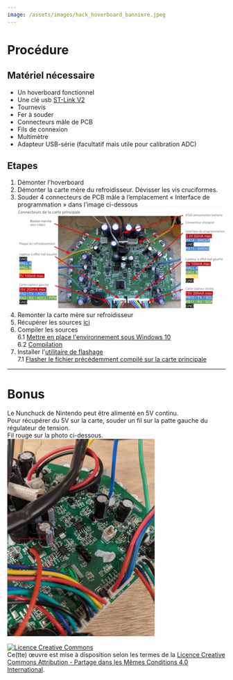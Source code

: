 ```yaml
---
image: /assets/images/hack_hoverboard_banniere.jpeg  
---
```


# Procédure  
## Matériel nécessaire
* Un hoverboard fonctionnel
* Une clé usb [ST-Link V2](https://www.amazon.fr/gp/product/B07H9XV2W2/ref=ppx_yo_dt_b_asin_title_o07_s00?ie=UTF8&psc=1)
* Tournevis
* Fer à souder
* Connecteurs mâle de PCB
* Fils de connexion
* Multimètre
* Adapteur USB-série (facultatif mais utile pour calibration ADC)

## Etapes
1. Démonter l'hoverboard
2. Démonter la carte mère du refroidisseur. Dévisser les vis cruciformes.  
3. Souder 4 connecteurs de PCB mâle à l’emplacement « Interface de programmation » dans l’image ci-dessous  <img src="hoverboard_motherboard_fr.jpg">  
4. Remonter la carte mère sur refroidisseur  
5. Récupérer les sources [ici](https://github.com/Lab-Origami/Hack_Hoverboard/tree/master/hoverboard-firmware-hack)
6. Compiler les sources   
6.1 [Mettre en place l'environnement sous Windows 10](environnement.md)  
6.2 [Compilation](compilation.md)
7. Installer l'[utilitaire de flashage](st_link_utility.md)  
7.1 [Flasher le fichier précédemment compilé sur la carte principale](flashage.md)  
  
_____  
# Bonus  
Le Nunchuck de Nintendo peut être alimenté en 5V continu.  
Pour récupérer du 5V sur la carte, souder un fil sur la patte gauche du régulateur de tension.    
Fil rouge sur la photo ci-dessous.  
<img src="5V-carte-principale.jpg" width="340">  

  
  
<a rel="license" href="http://creativecommons.org/licenses/by-sa/4.0/"><img alt="Licence Creative Commons" style="border-width:0" src="https://i.creativecommons.org/l/by-sa/4.0/88x31.png" /></a><br />Ce(tte) œuvre est mise à disposition selon les termes de la <a rel="license" href="http://creativecommons.org/licenses/by-sa/4.0/">Licence Creative Commons Attribution -  Partage dans les Mêmes Conditions 4.0 International</a>.

